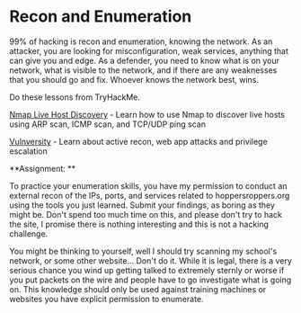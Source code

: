 # Recon and Enumeration

99% of hacking is recon and enumeration, knowing the network. As an
attacker, you are looking for misconfiguration, weak services, anything
that can give you and edge. As a defender, you need to know what is on
your network, what is visible to the network, and if there are any
weaknesses that you should go and fix. Whoever knows the network best,
wins.

  

Do these lessons from TryHackMe. 

[Nmap Live Host Discovery](https://tryhackme.com/room/nmap01) - Learn
how to use Nmap to discover live hosts using ARP scan, ICMP scan, and
TCP/UDP ping scan

[Vulnversity](https://tryhackme.com/room/vulnversity) - Learn about
active recon, web app attacks and privilege escalation

  

**Assignment: **

To practice your enumeration skills, you have my permission to conduct
an external recon of the IPs, ports, and services related to
hoppersroppers.org using the tools you just learned. Submit your
findings, as boring as they might be. Don't spend too much time on this,
and please don't try to hack the site, I promise there is nothing
interesting and this is not a hacking challenge.

You might be thinking to yourself, well I should try scanning my
school's network, or some other website... Don't do it. While it is
legal, there is a very serious chance you wind up getting talked to
extremely sternly or worse if you put packets on the wire and people
have to go investigate what is going on. This knowledge should only be
used against training machines or websites you have explicit permission
to enumerate. 

  
